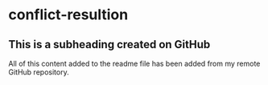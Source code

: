 # conflict-resultion

## This is a subheading created on GitHub

All of this content added to the readme file has been added from my remote GitHub repository.

